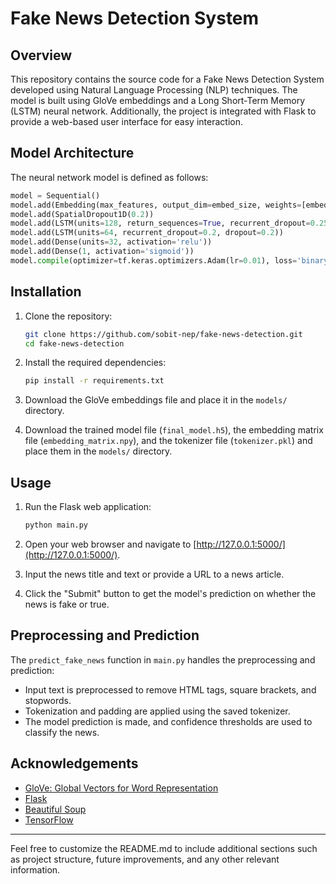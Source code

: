 # Fake News Detection System

## Overview

This repository contains the source code for a Fake News Detection System developed using Natural Language Processing (NLP) techniques. The model is built using GloVe embeddings and a Long Short-Term Memory (LSTM) neural network. Additionally, the project is integrated with Flask to provide a web-based user interface for easy interaction.

## Model Architecture

The neural network model is defined as follows:

```python
model = Sequential()
model.add(Embedding(max_features, output_dim=embed_size, weights=[embedding_matrix], input_length=maxlen, trainable=False))
model.add(SpatialDropout1D(0.2))
model.add(LSTM(units=128, return_sequences=True, recurrent_dropout=0.25, dropout=0.25))
model.add(LSTM(units=64, recurrent_dropout=0.2, dropout=0.2))
model.add(Dense(units=32, activation='relu'))
model.add(Dense(1, activation='sigmoid'))
model.compile(optimizer=tf.keras.optimizers.Adam(lr=0.01), loss='binary_crossentropy', metrics=['accuracy'])
```

## Installation

1. Clone the repository:

    ```bash
    git clone https://github.com/sobit-nep/fake-news-detection.git
    cd fake-news-detection
    ```

2. Install the required dependencies:

    ```bash
    pip install -r requirements.txt
    ```

3. Download the GloVe embeddings file and place it in the `models/` directory.

4. Download the trained model file (`final_model.h5`), the embedding matrix file (`embedding_matrix.npy`), and the tokenizer file (`tokenizer.pkl`) and place them in the `models/` directory.

## Usage

1. Run the Flask web application:

    ```bash
    python main.py
    ```

2. Open your web browser and navigate to [http://127.0.0.1:5000/](http://127.0.0.1:5000/).

3. Input the news title and text or provide a URL to a news article.

4. Click the "Submit" button to get the model's prediction on whether the news is fake or true.

## Preprocessing and Prediction

The `predict_fake_news` function in `main.py` handles the preprocessing and prediction:

- Input text is preprocessed to remove HTML tags, square brackets, and stopwords.
- Tokenization and padding are applied using the saved tokenizer.
- The model prediction is made, and confidence thresholds are used to classify the news.

## Acknowledgements

- [GloVe: Global Vectors for Word Representation](https://nlp.stanford.edu/projects/glove/)
- [Flask](https://flask.palletsprojects.com/)
- [Beautiful Soup](https://www.crummy.com/software/BeautifulSoup/)
- [TensorFlow](https://www.tensorflow.org/)


---

Feel free to customize the README.md to include additional sections such as project structure, future improvements, and any other relevant information.
